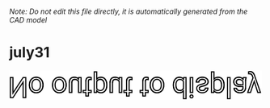 ###### Note: Do not edit this file directly, it is automatically generated from the CAD model

# july31

![](/project.svg)



 

